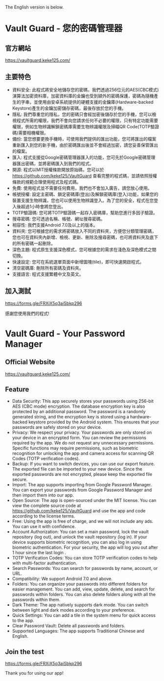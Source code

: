 The English version is below.

# Vault Guard - 您的密碼管理器

## 官方網站
https://vaultguard.keke125.com/

## 主要特色
- 資料安全: 此程式將安全地儲存您的密碼，我們透過256位元的AES(CBC模式)演算法加密資料庫，加密資料庫的金鑰也受到額外的密碼保護，密碼為隨機產生的字串，並使用由安卓系統提供的硬體支援的金鑰庫(Hardware-backed Keystore)產生的金鑰加密儲存密碼，最後存放於您的手機。
- 隱私: 我們尊重您的隱私，您的密碼只會經加密後儲存於您的手機，您可以檢視程式所需的權限，我們不會向您請求任何不必要的權限，只有特定功能需要權限，例如生物辨識解鎖密碼庫需要生物辨識權限及掃瞄QR Code(TOTP驗證碼)需要相機權限。
- 備份: 當您想要更換手機時，可使用我們提供的匯出功能，您可將匯出的檔案重新匯入到您的新手機，由於密碼匯出後並不會經過加密，請您妥善保管匯出的檔案。
- 匯入: 程式支援從Google密碼管理器匯入的功能，您可先於Google密碼管理器匯出密碼，並將密碼匯入到我們的程式。
- 開源: 程式以MIT授權條款開放原始碼，您可以於 https://github.com/keke125/VaultGuard 查看完整的程式碼，並請依照授權條款的規範合理使用程式及程式碼。
- 免費: 使用程式並不需要任何費用，我們也不會加入廣告，請您放心使用。
- 帳號授權: 設定主密碼、鎖定密碼庫(登出)及解鎖密碼庫(登入)功能，如果您的裝置支援生物辨識，您也可以使用生物辨識登入。為了您的安全，程式在您登入後超過1小時會將您登出。
- TOTP驗證碼: 您可將TOTP驗證碼一起存入密碼庫，幫助您進行多因子驗證。
- 搜尋密碼: 您可透過名稱、帳號、網址搜尋密碼。
- 相容性: 我們支援Android 7.0及以上的版本。
- 資料夾: 您可根據您的需求將密碼放入不同的資料夾，方便您分類管理密碼，您也可在資料夾內新增、檢視、更新、刪除及搜尋密碼，也可將資料夾及底下的所有密碼一起刪除。
- 深色主題: 程式原生支援深色模式，您可根據您的需求在淺色及深色模式之間切換。
- 快速設定: 您可在系統選單頁面中新增圖塊(tile)，即可快速開啟程式。
- 清空密碼庫: 刪除所有密碼及資料夾。
- 支援語言: 程式支援繁體中文及英文。

## 加入測試
https://forms.gle/FRXiX5q3aiSbkp296

感謝您使用我們的程式!

# Vault Guard - Your Password Manager

## Official Website
https://vaultguard.keke125.com/

## Feature
- Data Security: This app securely stores your passwords using 256-bit AES (CBC mode) encryption. The database encryption key is also protected by an additional password. The password is a randomly generated string, and the encryption key is stored using a hardware-backed keystore provided by the Android system. This ensures that your passwords are safely stored on your device.
- Privacy: We respect your privacy. Your passwords are only stored on your device in an encrypted form. You can review the permissions required by the app. We do not request any unnecessary permissions. Specific functions may require permissions, such as biometric recognition for unlocking the app and camera access for scanning QR Codes (TOTP verification codes).
- Backup: If you want to switch devices, you can use our export feature. The exported file can be imported to your new device. Since the exported passwords are not encrypted, please keep the exported file secure.
- Import: The app supports importing from Google Password Manager. You can export your passwords from Google Password Manager and then import them into our app.
- Open Source: The app is open-sourced under the MIT license. You can view the complete source code at https://github.com/keke125/VaultGuard and use the app and code according to the license terms.
- Free: Using the app is free of charge, and we will not include any ads. You can use it with confidence.
- Account Authorization: You can set a main password, lock the vault repository (log out), and unlock the vault repository (log in). If your device supports biometric recognition, you can also log in using biometric authentication. For your security, the app will log you out after 1 hour since the last login .
- TOTP Verification Codes: You can store TOTP verification codes to help with multi-factor authentication.
- Search Passwords: You can search for passwords by name, account, or URL.
- Compatibility: We support Android 7.0 and above.
- Folders: You can organize your passwords into different folders for easier management. You can add, view, update, delete, and search for passwords within folders. You can also delete folders along with all the passwords within them.
- Dark Theme: The app natively supports dark mode. You can switch between light and dark modes according to your preference.
- Quick Settings: You can add a tile in the system menu for quick access to the app.
- Clear Password Vault: Delete all passwords and folders.
- Supported Languages: The app supports Traditional Chinese and English.

## Join the test
https://forms.gle/FRXiX5q3aiSbkp296

Thank you for using our app!
